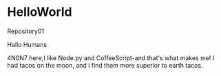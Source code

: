 # HelloWorld
Repository01

Hallo Humans

4N0N7 here,I like Node.py and CoffeeScript-and that's what makes me!
I had tacos on the moon, and i find them more superior to earth tacos.

